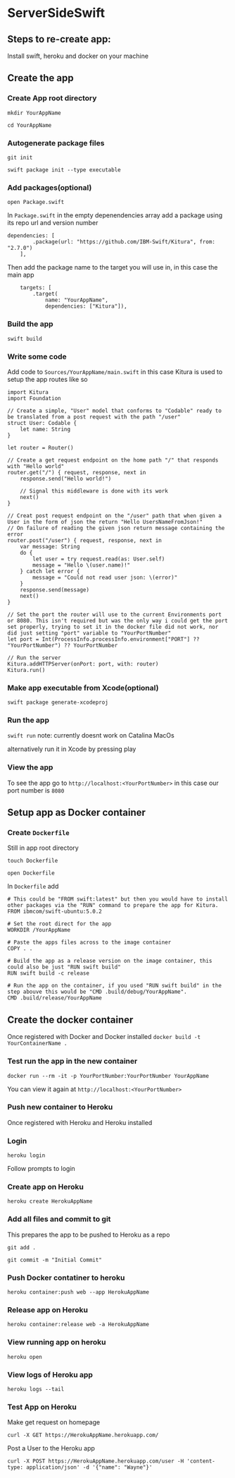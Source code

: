 # ServerSideSwift

## Steps to re-create app: 

Install swift, heroku and docker on your machine

## Create the app

### Create App root directory
`mkdir YourAppName`

`cd YourAppName`

### Autogenerate package files
`git init`

`swift package init --type executable`

### Add packages(optional)
`open Package.swift`

In `Package.swift` in the empty depenendencies array add a package using its repo url and version number

```
dependencies: [
        .package(url: "https://github.com/IBM-Swift/Kitura", from: "2.7.0")
    ],
```

Then add the package name to the target you will use in, in this case the main app

```
    targets: [
        .target(
            name: "YourAppName",
            dependencies: ["Kitura"]),
```

### Build the app
`swift build`

### Write some code

Add code to `Sources/YourAppName/main.swift` in this case Kitura is used to setup the app routes like so

```
import Kitura
import Foundation

// Create a simple, "User" model that conforms to "Codable" ready to be translated from a post request with the path "/user"
struct User: Codable {
    let name: String
}

let router = Router()

// Create a get request endpoint on the home path "/" that responds with "Hello world"
router.get("/") { request, response, next in
    response.send("Hello world!")

    // Signal this middleware is done with its work
    next()
}

// Creat post request endpoint on the "/user" path that when given a User in the form of json the return "Hello UsersNameFromJson!"
// On failure of reading the given json return message containing the error 
router.post("/user") { request, response, next in
    var message: String
    do {
        let user = try request.read(as: User.self)
        message = "Hello \(user.name)!"
    } catch let error {
        message = "Could not read user json: \(error)"
    }
    response.send(message)
    next()
}

// Set the port the router will use to the current Environments port or 8080. This isn't required but was the only way i could get the port set properly, trying to set it in the docker file did not work, nor did just setting "port" variable to "YourPortNumber"
let port = Int(ProcessInfo.processInfo.environment["PORT"] ?? "YourPortNumber") ?? YourPortNumber

// Run the server
Kitura.addHTTPServer(onPort: port, with: router)
Kitura.run()
```

### Make app executable from Xcode(optional)
`swift package generate-xcodeproj`

### Run the app
`swift run` note: currently doesnt work on Catalina MacOs

alternatively run it in Xcode by pressing play

### View the app
To see the app go to `http://localhost:<YourPortNumber>` in this case our port number is `8080`

## Setup app as Docker container

### Create `Dockerfile`
Still in app root directory

`touch Dockerfile`

`open Dockerfile`

In `Dockerfile` add
```
# This could be "FROM swift:latest" but then you would have to install other packages via the "RUN" command to prepare the app for Kitura. 
FROM ibmcom/swift-ubuntu:5.0.2

# Set the root direct for the app
WORKDIR /YourAppName

# Paste the apps files across to the image container
COPY . .

# Build the app as a release version on the image container, this could also be just "RUN swift build"
RUN swift build -c release

# Run the app on the container, if you used "RUN swift build" in the step abouve this would be "CMD .build/debug/YourAppName". 
CMD .build/release/YourAppName
```

## Create the docker container
Once registered with Docker and Docker installed 
`docker build -t YourContainerName .`

### Test run the app in the new container
`docker run --rm -it -p YourPortNumber:YourPortNumber YourAppName`

You can view it again at `http://localhost:<YourPortNumber>` 

### Push new container to Heroku
Once registered with Heroku and Heroku installed

### Login
`heroku login`

Follow prompts to login

### Create app on Heroku
`heroku create HerokuAppName`

### Add all files and commit to git
This prepares the app to be pushed to Heroku as a repo

`git add .`

`git commit -m "Initial Commit"`

### Push Docker contatiner to heroku
`heroku container:push web --app HerokuAppName`

### Release app on Heroku
`heroku container:release web -a HerokuAppName`

### View running app on heroku
`heroku open`

### View logs of Heroku app 
`heroku logs --tail`

###  Test App on Heroku
Make get request on homepage

`curl -X GET https://HerokuAppName.herokuapp.com/`

Post a User to the Heroku app

`curl -X POST https://HerokuAppName.herokuapp.com/user -H 'content-type: application/json' -d '{"name": "Wayne"}'`



